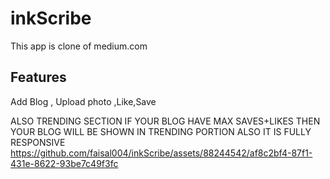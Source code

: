 # inkScribe
This app is clone of medium.com 
## Features
Add Blog , Upload photo ,Like,Save

ALSO TRENDING SECTION IF YOUR BLOG HAVE MAX SAVES+LIKES THEN YOUR BLOG WILL BE SHOWN IN TRENDING PORTION
ALSO IT IS FULLY RESPONSIVE
https://github.com/faisal004/inkScribe/assets/88244542/af8c2bf4-87f1-431e-8622-93be7c49f3fc

